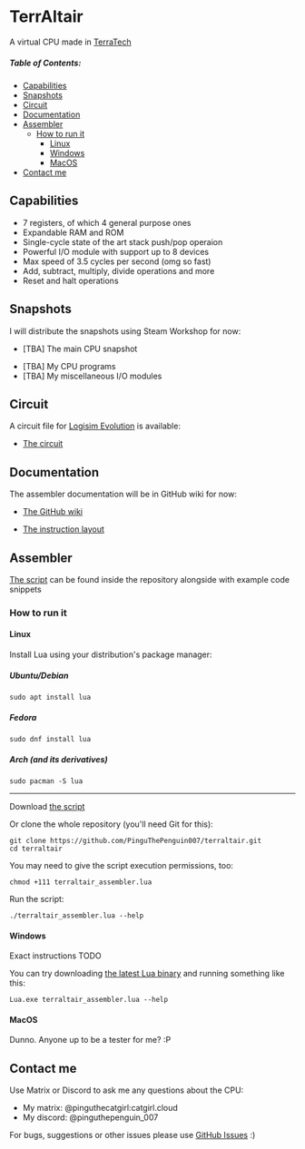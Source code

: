# TerrAltair
A virtual CPU made in [TerraTech](https://store.steampowered.com/app/285920/TerraTech)

##### Table of Contents:
- [Capabilities](#capabilities)
- [Snapshots](#snapshots)
- [Circuit](#circuit)
- [Documentation](#documentation)
- [Assembler](#assembler)
  - [How to run it](#how-to-run-it)
    - [Linux](#linux)
    - [Windows](#windows)
    - [MacOS](#macos)
- [Contact me](#contact-me)
## Capabilities
- 7 registers, of which 4 general purpose ones
- Expandable RAM and ROM
- Single-cycle state of the art stack push/pop operaion
- Powerful I/O module with support up to 8 devices
- Max speed of 3.5 cycles per second (omg so fast)
- Add, subtract, multiply, divide operations and more
- Reset and halt operations
## Snapshots
I will distribute the snapshots using Steam Workshop for now:

* [TBA] The main CPU snapshot
- [TBA] My CPU programs
- [TBA] My miscellaneous I/O modules
## Circuit
A circuit file for [Logisim Evolution](https://github.com/logisim-evolution/logisim-evolution) is available:
- [The circuit](https://github.com/PinguThePenguin007/terraltair/blob/main/TerrAltair.circ)
## Documentation
The assembler documentation will be in GitHub wiki for now:
* [The GitHub wiki](https://github.com/PinguThePenguin007/terraltair/wiki)

* [The instruction layout](https://github.com/PinguThePenguin007/terraltair/blob/main/TerrAltair%20instruction%20layout.txt)

## Assembler
[The script](https://github.com/PinguThePenguin007/terraltair/blob/main/terraltair_assembler.lua) can be found inside the repository alongside with example code snippets
### How to run it
#### Linux
Install Lua using your distribution's package manager:
##### Ubuntu/Debian
```
sudo apt install lua
```
##### Fedora
```
sudo dnf install lua
```
##### Arch (and its derivatives)
```
sudo pacman -S lua
```
---
Download [the script](https://github.com/PinguThePenguin007/terraltair/blob/main/terraltair_assembler.lua)

Or clone the whole repository (you'll need Git for this):
```
git clone https://github.com/PinguThePenguin007/terraltair.git
cd terraltair
```
You may need to give the script execution permissions, too:
```
chmod +111 terraltair_assembler.lua
```
Run the script:
```
./terraltair_assembler.lua --help
```

#### Windows
Exact instructions TODO

You can try downloading [the latest Lua binary](https://luabinaries.sourceforge.net/download.html) and running something like this:
```
Lua.exe terraltair_assembler.lua --help
```
#### MacOS
Dunno. Anyone up to be a tester for me? :P

## Contact me
Use Matrix or Discord to ask me any questions about the CPU:
- My matrix:  @pinguthecatgirl:catgirl.cloud
- My discord: @pinguthepenguin_007

For bugs, suggestions or other issues please use [GitHub Issues](https://github.com/PinguThePenguin007/terraltair/issues) :)

